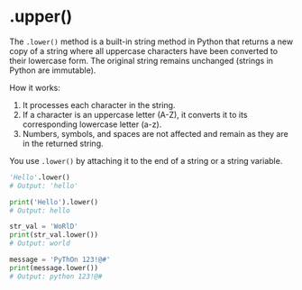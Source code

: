 
# .upper()

The ```.lower()``` method is a built-in string method in Python that returns a new copy of a string where all uppercase characters have been converted to their lowercase form. The original string remains unchanged (strings in Python are immutable).

How it works: 

1. It processes each character in the string.
2. If a character is an uppercase letter (A-Z), it converts it to its corresponding lowercase letter (a-z).
3. Numbers, symbols, and spaces are not affected and remain as they are in the returned string. 

You use ```.lower()``` by attaching it to the end of a string or a string variable. 

``` python
'Hello'.lower()
# Output: 'hello'
```
``` python
print('Hello').lower()
# Output: hello
```
``` python
str_val = 'WoRlD'
print(str_val.lower())
# Output: world
```
``` python
message = 'PyThOn 123!@#'
print(message.lower())
# Output: python 123!@#
```
